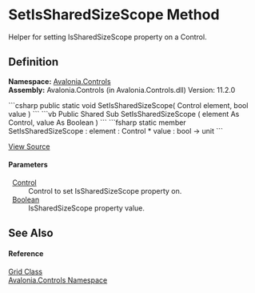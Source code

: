 # SetIsSharedSizeScope Method


Helper for setting IsSharedSizeScope property on a Control.



## Definition
**Namespace:** <a href="N_Avalonia_Controls">Avalonia.Controls</a>  
**Assembly:** Avalonia.Controls (in Avalonia.Controls.dll) Version: 11.2.0

<Tabs groupId="api-code-preview">
<TabItem value="csharp" label="C#">
```csharp
public static void SetIsSharedSizeScope(
	Control element,
	bool value
)
```
</TabItem>
<TabItem value="vb" label="VB">
```vb
Public Shared Sub SetIsSharedSizeScope ( 
	element As Control,
	value As Boolean
)
```
</TabItem>
<TabItem value="fsharp" label="F#">
```fsharp
static member SetIsSharedSizeScope : 
        element : Control * 
        value : bool -> unit 
```
</TabItem>
</Tabs>



<a href="https://github.com/AvaloniaUI/Avalonia/tree/master/src/Avalonia.Controls/Grid.cs#L139" title="View the source code">View Source</a>



#### Parameters
<dl><dt>  <a href="T_Avalonia_Controls_Control">Control</a></dt><dd>Control to set IsSharedSizeScope property on.</dd><dt>  <a href="https://learn.microsoft.com/dotnet/api/system.boolean" target="_blank" rel="noopener noreferrer">Boolean</a></dt><dd>IsSharedSizeScope property value.</dd></dl>

## See Also


#### Reference
<a href="T_Avalonia_Controls_Grid">Grid Class</a>  
<a href="N_Avalonia_Controls">Avalonia.Controls Namespace</a>  

